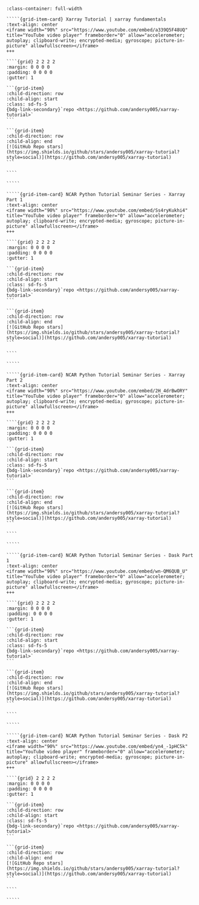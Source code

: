 ``````{grid} 2
:class-container: full-width

`````{grid-item-card} Xarray Tutorial | xarray fundamentals
:text-align: center
<iframe width="90%" src="https://www.youtube.com/embed/a339Q5F48UQ" title="YouTube video player" frameborder="0" allow="accelerometer; autoplay; clipboard-write; encrypted-media; gyroscope; picture-in-picture" allowfullscreen></iframe>
+++

````{grid} 2 2 2 2
:margin: 0 0 0 0
:padding: 0 0 0 0
:gutter: 1

```{grid-item}
:child-direction: row
:child-align: start
:class: sd-fs-5
{bdg-link-secondary}`repo <https://github.com/andersy005/xarray-tutorial>`
```

```{grid-item}
:child-direction: row
:child-align: end
[![GitHub Repo stars](https://img.shields.io/github/stars/andersy005/xarray-tutorial?style=social)](https://github.com/andersy005/xarray-tutorial)
```

````

`````

`````{grid-item-card} NCAR Python Tutorial Seminar Series - Xarray Part 1
:text-align: center
<iframe width="90%" src="https://www.youtube.com/embed/Ss4ryKukhi4" title="YouTube video player" frameborder="0" allow="accelerometer; autoplay; clipboard-write; encrypted-media; gyroscope; picture-in-picture" allowfullscreen></iframe>
+++

````{grid} 2 2 2 2
:margin: 0 0 0 0
:padding: 0 0 0 0
:gutter: 1

```{grid-item}
:child-direction: row
:child-align: start
:class: sd-fs-5
{bdg-link-secondary}`repo <https://github.com/andersy005/xarray-tutorial>`
```

```{grid-item}
:child-direction: row
:child-align: end
[![GitHub Repo stars](https://img.shields.io/github/stars/andersy005/xarray-tutorial?style=social)](https://github.com/andersy005/xarray-tutorial)
```

````

`````

`````{grid-item-card} NCAR Python Tutorial Seminar Series - Xarray Part 2
:text-align: center
<iframe width="90%" src="https://www.youtube.com/embed/2H_4drBwORY" title="YouTube video player" frameborder="0" allow="accelerometer; autoplay; clipboard-write; encrypted-media; gyroscope; picture-in-picture" allowfullscreen></iframe>
+++

````{grid} 2 2 2 2
:margin: 0 0 0 0
:padding: 0 0 0 0
:gutter: 1

```{grid-item}
:child-direction: row
:child-align: start
:class: sd-fs-5
{bdg-link-secondary}`repo <https://github.com/andersy005/xarray-tutorial>`
```

```{grid-item}
:child-direction: row
:child-align: end
[![GitHub Repo stars](https://img.shields.io/github/stars/andersy005/xarray-tutorial?style=social)](https://github.com/andersy005/xarray-tutorial)
```

````

`````

`````{grid-item-card} NCAR Python Tutorial Seminar Series - Dask Part 1
:text-align: center
<iframe width="90%" src="https://www.youtube.com/embed/wn-QM6QUB_U" title="YouTube video player" frameborder="0" allow="accelerometer; autoplay; clipboard-write; encrypted-media; gyroscope; picture-in-picture" allowfullscreen></iframe>
+++

````{grid} 2 2 2 2
:margin: 0 0 0 0
:padding: 0 0 0 0
:gutter: 1

```{grid-item}
:child-direction: row
:child-align: start
:class: sd-fs-5
{bdg-link-secondary}`repo <https://github.com/andersy005/xarray-tutorial>`
```

```{grid-item}
:child-direction: row
:child-align: end
[![GitHub Repo stars](https://img.shields.io/github/stars/andersy005/xarray-tutorial?style=social)](https://github.com/andersy005/xarray-tutorial)
```

````

`````

`````{grid-item-card} NCAR Python Tutorial Seminar Series - Dask P2
:text-align: center
<iframe width="90%" src="https://www.youtube.com/embed/yn4_-1pHC5k" title="YouTube video player" frameborder="0" allow="accelerometer; autoplay; clipboard-write; encrypted-media; gyroscope; picture-in-picture" allowfullscreen></iframe>
+++

````{grid} 2 2 2 2
:margin: 0 0 0 0
:padding: 0 0 0 0
:gutter: 1

```{grid-item}
:child-direction: row
:child-align: start
:class: sd-fs-5
{bdg-link-secondary}`repo <https://github.com/andersy005/xarray-tutorial>`
```

```{grid-item}
:child-direction: row
:child-align: end
[![GitHub Repo stars](https://img.shields.io/github/stars/andersy005/xarray-tutorial?style=social)](https://github.com/andersy005/xarray-tutorial)
```

````

`````

``````

